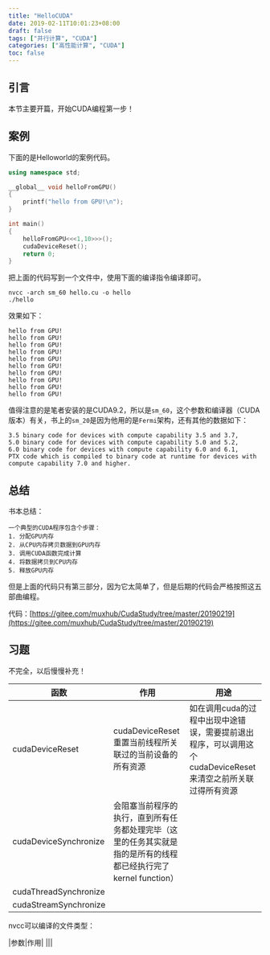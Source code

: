 ```yaml
---
title: "HelloCUDA"
date: 2019-02-11T10:01:23+08:00
draft: false
tags: ["并行计算", "CUDA"]
categories: ["高性能计算", "CUDA"]
toc: false
---
```


## 引言
本节主要开篇，开始CUDA编程第一步！

## 案例
下面的是Helloworld的案例代码。

```cpp
using namespace std;

__global__ void helloFromGPU()
{
    printf("hello from GPU!\n");
}

int main()
{
    helloFromGPU<<<1,10>>>();
    cudaDeviceReset();
    return 0;
}
```

把上面的代码写到一个文件中，使用下面的编译指令编译即可。
```shell
nvcc -arch sm_60 hello.cu -o hello
./hello
```

效果如下：
```
hello from GPU!
hello from GPU!
hello from GPU!
hello from GPU!
hello from GPU!
hello from GPU!
hello from GPU!
hello from GPU!
hello from GPU!
hello from GPU!
```

值得注意的是笔者安装的是CUDA9.2，所以是`sm_60`，这个参数和编译器（CUDA版本）有关，书上的`sm_20`是因为他用的是`Fermi`架构，还有其他的数据如下：
```
3.5 binary code for devices with compute capability 3.5 and 3.7,
5.0 binary code for devices with compute capability 5.0 and 5.2,
6.0 binary code for devices with compute capability 6.0 and 6.1,
PTX code which is compiled to binary code at runtime for devices with compute capability 7.0 and higher.
```

## 总结

书本总结：
```
一个典型的CUDA程序包含个步骤：
1. 分配GPU内存
2. 从CPU内存拷贝数据到GPU内存
3. 调用CUDA函数完成计算
4. 将数据拷贝到CPU内存
5. 释放GPU内存
```

但是上面的代码只有第三部分，因为它太简单了，但是后期的代码会严格按照这五部曲编程。

代码：[https://gitee.com/muxhub/CudaStudy/tree/master/20190219](https://gitee.com/muxhub/CudaStudy/tree/master/20190219)


## 习题

不完全，以后慢慢补充！

|函数|作用|用途|
|---|---|---|
|cudaDeviceReset|cudaDeviceReset重置当前线程所关联过的当前设备的所有资源|如在调用cuda的过程中出现中途错误，需要提前退出程序，可以调用这个cudaDeviceReset来清空之前所关联过得所有资源|
|cudaDeviceSynchronize|会阻塞当前程序的执行，直到所有任务都处理完毕（这里的任务其实就是指的是所有的线程都已经执行完了kernel function）||
|cudaThreadSynchronize|||
|cudaStreamSynchronize|||

nvcc可以编译的文件类型：

|参数|作用|
|||